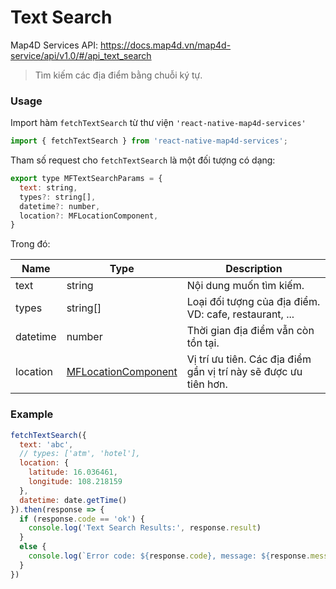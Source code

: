 # Text Search

Map4D Services API: <https://docs.map4d.vn/map4d-service/api/v1.0/#/api_text_search>

> Tìm kiếm các địa điểm bằng chuỗi ký tự.

### Usage

Import hàm `fetchTextSearch` từ thư viện `'react-native-map4d-services'`

```js
import { fetchTextSearch } from 'react-native-map4d-services';
```

Tham số request cho `fetchTextSearch` là một đối tượng có dạng:

```js
export type MFTextSearchParams = {
  text: string,
  types?: string[],
  datetime?: number,
  location?: MFLocationComponent,
}
```

Trong đó:

| Name         | Type                                                        | Description                                                                        |
|--------------|-------------------------------------------------------------|------------------------------------------------------------------------------------|
| text         | string                                                      | Nội dung muốn tìm kiếm.                                                            |
| types        | string[]                                                    | Loại đối tượng của địa điểm. VD: cafe, restaurant, ...                             |
| datetime     | number                                                      | Thời gian địa điểm vẫn còn tồn tại.                                                |
| location     | [MFLocationComponent](components/location-component.md)     | Vị trí ưu tiên. Các địa điểm gần vị trí này sẽ được ưu tiên hơn.                   |


### Example

```js
fetchTextSearch({
  text: 'abc',
  // types: ['atm', 'hotel'],
  location: {
    latitude: 16.036461,
    longitude: 108.218159
  },
  datetime: date.getTime()
}).then(response => {
  if (response.code == 'ok') {
    console.log('Text Search Results:', response.result)
  }
  else {
    console.log(`Error code: ${response.code}, message: ${response.message}`);
  }
})
```


